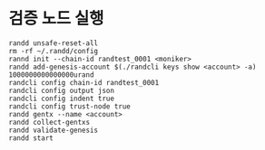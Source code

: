 # 검증 노드 실행

    randd unsafe-reset-all
    rm -rf ~/.randd/config
    rannd init --chain-id randtest_0001 <moniker>
    randd add-genesis-account $(./randcli keys show <account> -a) 1000000000000000urand
    randcli config chain-id randtest_0001
    randcli config output json
    randcli config indent true
    randcli config trust-node true
    randd gentx --name <account>
    randd collect-gentxs
    randd validate-genesis
    randd start


